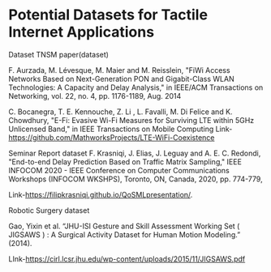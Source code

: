 # Potential Datasets for Tactile Internet Applications

Dataset
TNSM paper(dataset)

F. Aurzada, M. Lévesque, M. Maier and M. Reisslein, "FiWi Access Networks Based on Next-Generation PON and Gigabit-Class WLAN Technologies: A Capacity and Delay Analysis," in IEEE/ACM Transactions on Networking, vol. 22, no. 4, pp. 1176-1189, Aug. 2014

C. Bocanegra, T. E. Kennouche, Z. Li , L. Favalli, M. Di Felice and K. Chowdhury, "E-Fi: Evasive Wi-Fi Measures for Surviving LTE within 5GHz Unlicensed Band," in IEEE Transactions on Mobile Computing
Link-https://github.com/MathworksProjects/LTE-WiFi-Coexistence

 Seminar Report dataset
 F. Krasniqi, J. Elias, J. Leguay and A. E. C. Redondi, "End-to-end Delay Prediction Based on Traffic Matrix Sampling," IEEE INFOCOM 2020 - IEEE Conference on Computer Communications Workshops (INFOCOM WKSHPS), Toronto, ON, Canada, 2020, pp. 774-779,
 
 Link-https://filipkrasniqi.github.io/QoSMLpresentation/.
 
 Robotic Surgery dataset
 
 Gao, Yixin et al. “JHU-ISI Gesture and Skill Assessment Working Set ( JIGSAWS ) : A Surgical Activity Dataset for Human Motion Modeling.” (2014).
 
 LInk-https://cirl.lcsr.jhu.edu/wp-content/uploads/2015/11/JIGSAWS.pdf
